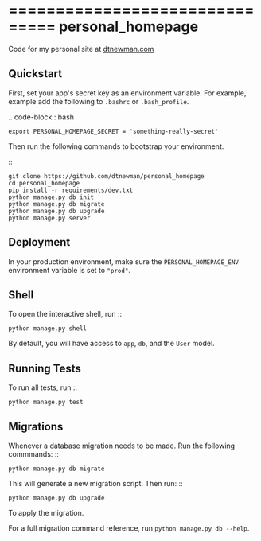 ===============================
personal_homepage
===============================

Code for my personal site at [dtnewman.com](http://www.dtnewman.com)


Quickstart
----------

First, set your app's secret key as an environment variable. For example, example add the following to ``.bashrc`` or ``.bash_profile``.

.. code-block:: bash

    export PERSONAL_HOMEPAGE_SECRET = 'something-really-secret'


Then run the following commands to bootstrap your environment.


::

    git clone https://github.com/dtnewman/personal_homepage
    cd personal_homepage
    pip install -r requirements/dev.txt
    python manage.py db init
    python manage.py db migrate
    python manage.py db upgrade
    python manage.py server



Deployment
----------

In your production environment, make sure the ``PERSONAL_HOMEPAGE_ENV`` environment variable is set to ``"prod"``.


Shell
-----

To open the interactive shell, run ::

    python manage.py shell

By default, you will have access to ``app``, ``db``, and the ``User`` model.


Running Tests
-------------

To run all tests, run ::

    python manage.py test


Migrations
----------

Whenever a database migration needs to be made. Run the following commmands:
::

    python manage.py db migrate

This will generate a new migration script. Then run:
::

    python manage.py db upgrade

To apply the migration.

For a full migration command reference, run ``python manage.py db --help``.
